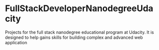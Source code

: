 # FullStackDeveloperNanodegreeUdacity
Projects for the full stack nanodegree educational program at Udacity. It is designed to help gains skills for building complex and advanced web application
